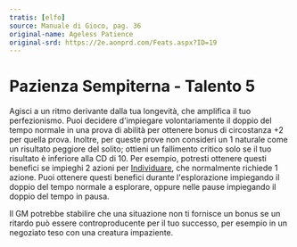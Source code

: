 ```yaml
---
tratis: [elfo]
source: Manuale di Gioco, pag. 36
original-name: Ageless Patience
original-srd: https://2e.aonprd.com/Feats.aspx?ID=19
---
```


# Pazienza Sempiterna - Talento 5

Agisci a un ritmo derivante dalla tua longevità, che amplifica il tuo
perfezionismo. Puoi decidere d'impiegare volontariamente il doppio del tempo
normale in una prova di abilità per ottenere bonus di circostanza +2 per quella
prova. Inoltre, per queste prove non consideri un 1 naturale come un risultato
peggiore del solito; ottieni un fallimento critico solo se il tuo risultato è
inferiore alla CD di 10. Per esempio, potresti ottenere questi benefici se
impieghi 2 azioni per [Individuare](/azioni/base/individuare), che normalmente
richiede 1 azione. Puoi ottenere questi benefici durante l'esplorazione
impiegando il doppio del tempo normale a esplorare, oppure nelle pause
impiegando il doppio del tempo in pausa.

Il GM potrebbe stabilire che una situazione non ti fornisce un bonus se un
ritardo può essere controproducente per il tuo successo, per esempio in un
negoziato teso con una creatura impaziente.
